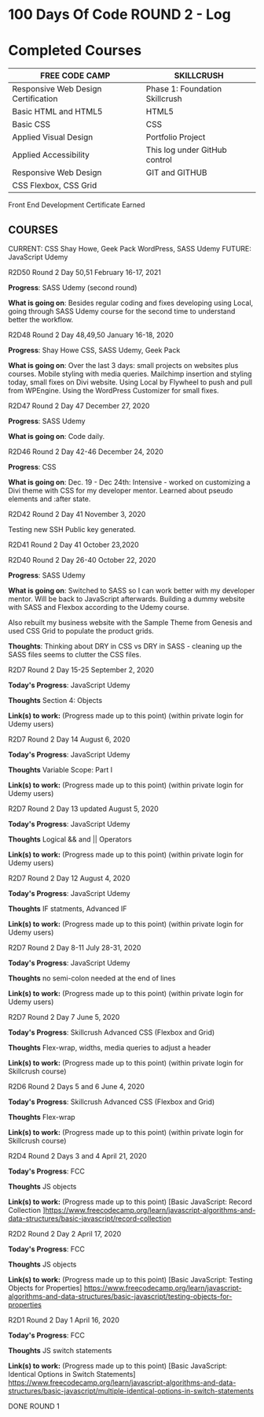 # 100 Days Of Code ROUND 2 - Log

# Completed Courses #
FREE CODE CAMP  | SKILLCRUSH
------------- | -------------
Responsive Web Design Certification  | Phase 1: Foundation Skillcrush
Basic HTML and HTML5  | HTML5 
Basic CSS  | CSS
Applied Visual Design  | Portfolio Project
Applied Accessibility  | This log under GitHub control
Responsive Web Design  | GIT and GITHUB
CSS Flexbox, CSS Grid   | 
Front End Development Certificate Earned 

COURSES
-------------
CURRENT: CSS Shay Howe, Geek Pack WordPress, SASS Udemy
FUTURE: JavaScript Udemy

R2D50 Round 2 Day 50,51 February 16-17, 2021

**Progress**: SASS Udemy (second round)

**What is going on**: Besides regular coding and fixes developing using Local, going through SASS Udemy course for the second time to understand better the workflow.

R2D48 Round 2 Day 48,49,50 January 16-18, 2020

**Progress**: Shay Howe CSS, SASS Udemy, Geek Pack

**What is going on**: Over the last 3 days: small projects on websites plus courses. Mobile styling with media queries. Mailchimp insertion and styling today, small fixes on Divi website. Using Local by Flywheel to push and pull from WPEngine. Using the WordPress Customizer for small fixes.

R2D47 Round 2 Day 47 December 27, 2020

**Progress**: SASS Udemy

**What is going on**: Code daily. 

R2D46 Round 2 Day 42-46 December 24, 2020

**Progress**: CSS

**What is going on**: Dec. 19 - Dec 24th: Intensive - worked on customizing a Divi theme with CSS for my developer mentor. Learned about pseudo elements and :after state. 

R2D42 Round 2 Day 41 November 3, 2020

Testing new SSH Public key generated.

R2D41 Round 2 Day 41 October 23,2020

R2D40 Round 2 Day 26-40 October 22, 2020

**Progress**: SASS Udemy

**What is going on**: Switched to SASS so I can work better with my developer mentor. Will be back to JavaScript afterwards. Building a dummy website with SASS and Flexbox according to the Udemy course.

Also rebuilt my business website with the Sample Theme from Genesis and used CSS Grid to populate the product grids. 

**Thoughts**: Thinking about DRY in CSS vs DRY in SASS - cleaning up the SASS files seems to clutter the CSS files. 


R2D7 Round 2 Day 15-25 September 2, 2020

**Today's Progress**:  JavaScript Udemy

**Thoughts** Section 4: Objects

**Link(s) to work:** (Progress made up to this point)
(within private login for Udemy users)

R2D7 Round 2 Day 14 August 6, 2020

**Today's Progress**:  JavaScript Udemy

**Thoughts** Variable Scope: Part I

**Link(s) to work:** (Progress made up to this point)
(within private login for Udemy users)

R2D7 Round 2 Day 13 updated August 5, 2020

**Today's Progress**:  JavaScript Udemy

**Thoughts** Logical && and || Operators

**Link(s) to work:** (Progress made up to this point)
(within private login for Udemy users)

R2D7 Round 2 Day 12 August 4, 2020

**Today's Progress**:  JavaScript Udemy

**Thoughts** IF statments, Advanced IF

**Link(s) to work:** (Progress made up to this point)
(within private login for Udemy users)

R2D7 Round 2 Day 8-11 July 28-31, 2020

**Today's Progress**:  JavaScript Udemy

**Thoughts** no semi-colon needed at the end of lines

**Link(s) to work:** (Progress made up to this point)
(within private login for Udemy users)

R2D7 Round 2 Day 7 June 5, 2020

**Today's Progress**:  Skillcrush Advanced CSS (Flexbox and Grid)

**Thoughts** Flex-wrap, widths, media queries to adjust a header

**Link(s) to work:** (Progress made up to this point)
(within private login for Skillcrush course)

R2D6 Round 2 Days 5 and 6 June 4, 2020

**Today's Progress**:  Skillcrush Advanced CSS (Flexbox and Grid)

**Thoughts** Flex-wrap

**Link(s) to work:** (Progress made up to this point)
(within private login for Skillcrush course)

R2D4 Round 2 Days 3 and 4 April 21, 2020

**Today's Progress**:  FCC

**Thoughts** JS objects

**Link(s) to work:** (Progress made up to this point)
[Basic JavaScript: Record Collection
]https://www.freecodecamp.org/learn/javascript-algorithms-and-data-structures/basic-javascript/record-collection

R2D2 Round 2 Day 2 April 17, 2020

**Today's Progress**:  FCC

**Thoughts** JS objects

**Link(s) to work:** (Progress made up to this point)
[Basic JavaScript: Testing Objects for Properties]
https://www.freecodecamp.org/learn/javascript-algorithms-and-data-structures/basic-javascript/testing-objects-for-properties

R2D1 Round 2 Day 1 April 16, 2020

**Today's Progress**:  FCC

**Thoughts** JS switch statements

**Link(s) to work:** (Progress made up to this point)
[Basic JavaScript: Identical Options in Switch Statements]
https://www.freecodecamp.org/learn/javascript-algorithms-and-data-structures/basic-javascript/multiple-identical-options-in-switch-statements

DONE ROUND 1


